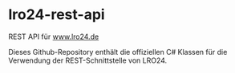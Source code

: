 # lro24-rest-api
REST API für www.lro24.de

Dieses Github-Repository enthält die offiziellen C# Klassen für die Verwendung der REST-Schnittstelle von LRO24.
